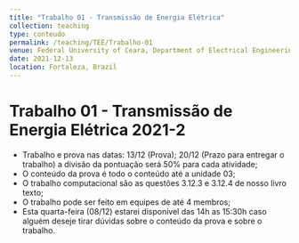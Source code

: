 ```yaml
---
title: "Trabalho 01 - Transmissão de Energia Elétrica"
collection: teaching
type: conteudo
permalink: /teaching/TEE/Trabalho-01
venue: Federal University of Ceara, Department of Electrical Engineering
date: 2021-12-13
location: Fortaleza, Brazil
---
```


# Trabalho 01 - Transmissão de Energia Elétrica 2021-2
- Trabalho e prova nas datas: 13/12 (Prova); 20/12 (Prazo para entregar o trabalho) a divisão da pontuação será 50% para cada atividade;
- O conteúdo da prova é todo o conteúdo até a unidade 03;
- O trabalho computacional são as questões 3.12.3 e 3.12.4 de nosso livro texto;
- O trabalho pode ser feito em equipes de até 4 membros;
- Esta quarta-feira (08/12) estarei disponível das 14h as 15:30h caso alguém deseje tirar dúvidas sobre o conteúdo da prova e sobre o trabalho.
